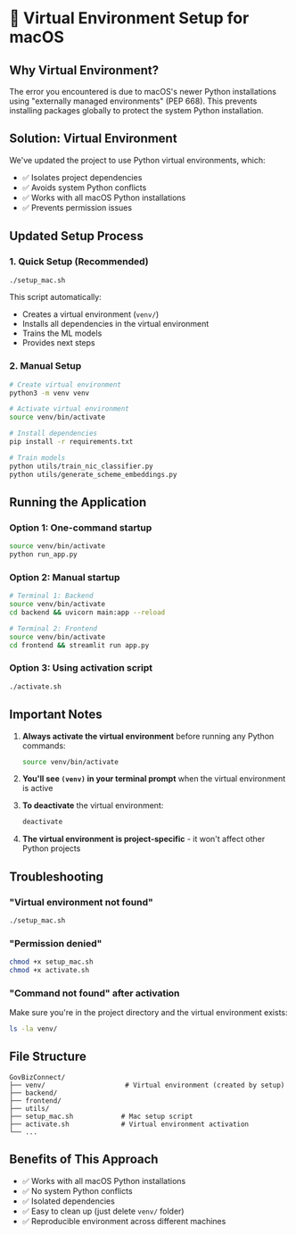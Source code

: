# 🔧 Virtual Environment Setup for macOS

## Why Virtual Environment?

The error you encountered is due to macOS's newer Python installations using "externally managed environments" (PEP 668). This prevents installing packages globally to protect the system Python installation.

## Solution: Virtual Environment

We've updated the project to use Python virtual environments, which:

- ✅ Isolates project dependencies
- ✅ Avoids system Python conflicts
- ✅ Works with all macOS Python installations
- ✅ Prevents permission issues

## Updated Setup Process

### 1. Quick Setup (Recommended)

```bash
./setup_mac.sh
```

This script automatically:

- Creates a virtual environment (`venv/`)
- Installs all dependencies in the virtual environment
- Trains the ML models
- Provides next steps

### 2. Manual Setup

```bash
# Create virtual environment
python3 -m venv venv

# Activate virtual environment
source venv/bin/activate

# Install dependencies
pip install -r requirements.txt

# Train models
python utils/train_nic_classifier.py
python utils/generate_scheme_embeddings.py
```

## Running the Application

### Option 1: One-command startup

```bash
source venv/bin/activate
python run_app.py
```

### Option 2: Manual startup

```bash
# Terminal 1: Backend
source venv/bin/activate
cd backend && uvicorn main:app --reload

# Terminal 2: Frontend
source venv/bin/activate
cd frontend && streamlit run app.py
```

### Option 3: Using activation script

```bash
./activate.sh
```

## Important Notes

1. **Always activate the virtual environment** before running any Python commands:

   ```bash
   source venv/bin/activate
   ```

2. **You'll see `(venv)` in your terminal prompt** when the virtual environment is active

3. **To deactivate** the virtual environment:

   ```bash
   deactivate
   ```

4. **The virtual environment is project-specific** - it won't affect other Python projects

## Troubleshooting

### "Virtual environment not found"

```bash
./setup_mac.sh
```

### "Permission denied"

```bash
chmod +x setup_mac.sh
chmod +x activate.sh
```

### "Command not found" after activation

Make sure you're in the project directory and the virtual environment exists:

```bash
ls -la venv/
```

## File Structure

```
GovBizConnect/
├── venv/                    # Virtual environment (created by setup)
├── backend/
├── frontend/
├── utils/
├── setup_mac.sh            # Mac setup script
├── activate.sh             # Virtual environment activation
└── ...
```

## Benefits of This Approach

- ✅ Works with all macOS Python installations
- ✅ No system Python conflicts
- ✅ Isolated dependencies
- ✅ Easy to clean up (just delete `venv/` folder)
- ✅ Reproducible environment across different machines
